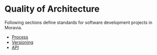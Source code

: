 # Quality of Architecture

Following sections define standards for software development projects in Moravia.

- [Process](PROCESS.md)
- [Versioning](VERSIONING.md)
- [API](API.md)
